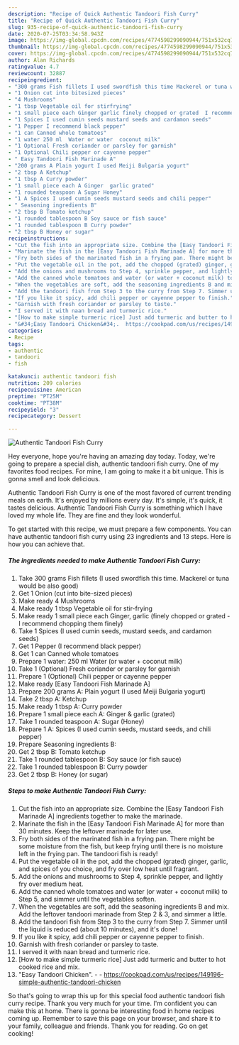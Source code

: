 ```yaml
---
description: "Recipe of Quick Authentic Tandoori Fish Curry"
title: "Recipe of Quick Authentic Tandoori Fish Curry"
slug: 935-recipe-of-quick-authentic-tandoori-fish-curry
date: 2020-07-25T03:34:58.943Z
image: https://img-global.cpcdn.com/recipes/4774598299090944/751x532cq70/authentic-tandoori-fish-curry-recipe-main-photo.jpg
thumbnail: https://img-global.cpcdn.com/recipes/4774598299090944/751x532cq70/authentic-tandoori-fish-curry-recipe-main-photo.jpg
cover: https://img-global.cpcdn.com/recipes/4774598299090944/751x532cq70/authentic-tandoori-fish-curry-recipe-main-photo.jpg
author: Alan Richards
ratingvalue: 4.7
reviewcount: 32887
recipeingredient:
- "300 grams Fish fillets I used swordfish this time Mackerel or tuna would be also good"
- "1 Onion cut into bitesized pieces"
- "4 Mushrooms"
- "1 tbsp Vegetable oil for stirfrying"
- "1 small piece each Ginger garlic finely chopped or grated  I recommend chopping them finely"
- "1 Spices I used cumin seeds mustard seeds and cardamon seeds"
- "1 Pepper I recommend black pepper"
- "1 can Canned whole tomatoes"
- "1 water 250 ml  Water or water  coconut milk"
- "1 Optional Fresh coriander or parsley for garnish"
- "1 Optional Chili pepper or cayenne pepper"
- " Easy Tandoori Fish Marinade A"
- "200 grams A Plain yogurt I used Meiji Bulgaria yogurt"
- "2 tbsp A Ketchup"
- "1 tbsp A Curry powder"
- "1 small piece each A Ginger  garlic grated"
- "1 rounded teaspoon A Sugar Honey"
- "1 A Spices I used cumin seeds mustard seeds and chili pepper"
- " Seasoning ingredients B"
- "2 tbsp B Tomato ketchup"
- "1 rounded tablespoon B Soy sauce or fish sauce"
- "1 rounded tablespoon B Curry powder"
- "2 tbsp B Honey or sugar"
recipeinstructions:
- "Cut the fish into an appropriate size. Combine the [Easy Tandoori Fish Marinade A] ingredients together to make the marinade."
- "Marinate the fish in the [Easy Tandoori Fish Marinade A] for more than 30 minutes. Keep the leftover marinade for later use."
- "Fry both sides of the marinated fish in a frying pan. There might be some moisture from the fish, but keep frying until there is no moisture left in the frying pan. The tandoori fish is ready!"
- "Put the vegetable oil in the pot, add the chopped (grated) ginger, garlic, and spices of you choice, and fry over low heat until fragrant."
- "Add the onions and mushrooms to Step 4, sprinkle pepper, and lightly fry over medium heat."
- "Add the canned whole tomatoes and water (or water + coconut milk) to Step 5, and simmer until the vegetables soften."
- "When the vegetables are soft, add the seasoning ingredients B and mix. Add the leftover tandoori marinade from Step 2 &amp; 3, and simmer a little."
- "Add the tandoori fish from Step 3 to the curry from Step 7. Simmer until the liquid is reduced (about 10 minutes), and it&#39;s done!"
- "If you like it spicy, add chili pepper or cayenne pepper to finish."
- "Garnish with fresh coriander or parsley to taste."
- "I served it with naan bread and turmeric rice."
- "[How to make simple turmeric rice] Just add turmeric and butter to hot cooked rice and mix."
- "&#34;Easy Tandoori Chicken&#34;.  https://cookpad.com/us/recipes/149196-simple-authentic-tandoori-chicken"
categories:
- Recipe
tags:
- authentic
- tandoori
- fish

katakunci: authentic tandoori fish 
nutrition: 209 calories
recipecuisine: American
preptime: "PT25M"
cooktime: "PT38M"
recipeyield: "3"
recipecategory: Dessert

---
```



![Authentic Tandoori Fish Curry](https://img-global.cpcdn.com/recipes/4774598299090944/751x532cq70/authentic-tandoori-fish-curry-recipe-main-photo.jpg)

Hey everyone, hope you're having an amazing day today. Today, we're going to prepare a special dish, authentic tandoori fish curry. One of my favorites food recipes. For mine, I am going to make it a bit unique. This is gonna smell and look delicious.



Authentic Tandoori Fish Curry is one of the most favored of current trending meals on earth. It's enjoyed by millions every day. It's simple, it's quick, it tastes delicious. Authentic Tandoori Fish Curry is something which I have loved my whole life. They are fine and they look wonderful.


To get started with this recipe, we must prepare a few components. You can have authentic tandoori fish curry using 23 ingredients and 13 steps. Here is how you can achieve that.

<!--inarticleads1-->

##### The ingredients needed to make Authentic Tandoori Fish Curry:

1. Take 300 grams Fish fillets (I used swordfish this time. Mackerel or tuna would be also good)
1. Get 1 Onion (cut into bite-sized pieces)
1. Make ready 4 Mushrooms
1. Make ready 1 tbsp Vegetable oil for stir-frying
1. Make ready 1 small piece each Ginger, garlic (finely chopped or grated - I recommend chopping them finely)
1. Take 1 Spices (I used cumin seeds, mustard seeds, and cardamon seeds)
1. Get 1 Pepper (I recommend black pepper)
1. Get 1 can Canned whole tomatoes
1. Prepare 1 water: 250 ml  Water (or water + coconut milk)
1. Take 1 (Optional) Fresh coriander or parsley for garnish
1. Prepare 1 (Optional) Chili pepper or cayenne pepper
1. Make ready  [Easy Tandoori Fish Marinade A]
1. Prepare 200 grams A: Plain yogurt (I used Meiji Bulgaria yogurt)
1. Take 2 tbsp A: Ketchup
1. Make ready 1 tbsp A: Curry powder
1. Prepare 1 small piece each A: Ginger &amp; garlic (grated)
1. Take 1 rounded teaspoon A: Sugar (Honey)
1. Prepare 1 A: Spices (I used cumin seeds, mustard seeds, and chili pepper)
1. Prepare  Seasoning ingredients B:
1. Get 2 tbsp B: Tomato ketchup
1. Take 1 rounded tablespoon B: Soy sauce (or fish sauce)
1. Take 1 rounded tablespoon B: Curry powder
1. Get 2 tbsp B: Honey (or sugar)




<!--inarticleads2-->

##### Steps to make Authentic Tandoori Fish Curry:

1. Cut the fish into an appropriate size. Combine the [Easy Tandoori Fish Marinade A] ingredients together to make the marinade.
1. Marinate the fish in the [Easy Tandoori Fish Marinade A] for more than 30 minutes. Keep the leftover marinade for later use.
1. Fry both sides of the marinated fish in a frying pan. There might be some moisture from the fish, but keep frying until there is no moisture left in the frying pan. The tandoori fish is ready!
1. Put the vegetable oil in the pot, add the chopped (grated) ginger, garlic, and spices of you choice, and fry over low heat until fragrant.
1. Add the onions and mushrooms to Step 4, sprinkle pepper, and lightly fry over medium heat.
1. Add the canned whole tomatoes and water (or water + coconut milk) to Step 5, and simmer until the vegetables soften.
1. When the vegetables are soft, add the seasoning ingredients B and mix. Add the leftover tandoori marinade from Step 2 &amp; 3, and simmer a little.
1. Add the tandoori fish from Step 3 to the curry from Step 7. Simmer until the liquid is reduced (about 10 minutes), and it&#39;s done!
1. If you like it spicy, add chili pepper or cayenne pepper to finish.
1. Garnish with fresh coriander or parsley to taste.
1. I served it with naan bread and turmeric rice.
1. [How to make simple turmeric rice] Just add turmeric and butter to hot cooked rice and mix.
1. &#34;Easy Tandoori Chicken&#34;. -  - https://cookpad.com/us/recipes/149196-simple-authentic-tandoori-chicken




So that's going to wrap this up for this special food authentic tandoori fish curry recipe. Thank you very much for your time. I'm confident you can make this at home. There is gonna be interesting food in home recipes coming up. Remember to save this page on your browser, and share it to your family, colleague and friends. Thank you for reading. Go on get cooking!
